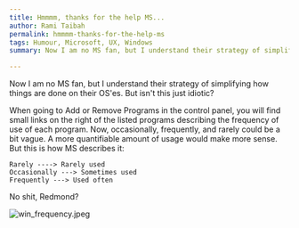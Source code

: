 ```yaml
---
title: Hmmmm, thanks for the help MS...
author: Rami Taibah
permalink: hmmmm-thanks-for-the-help-ms
tags: Humour, Microsoft, UX, Windows
summary: Now I am no MS fan, but I understand their strategy of simplifying how things are done on their OS'es. But isn't this just idiotic? When going to Add or Remove Programs in the control panel, you will find small links on the right of the listed programs describing the frequency of use of each program. Now, occasionally, frequently, and rarely could be a bit vague. A more quantifiable amount of usage would make more sense. 

---
```

Now I am no MS fan, but I understand their strategy of simplifying how things are done on their OS'es. But isn't this just idiotic?

When going to Add or Remove Programs in the control panel, you will find small links on the right of the listed programs describing the frequency of use of each program. Now, occasionally, frequently, and rarely could be a bit vague. A more quantifiable amount of usage would make more sense. But this is how MS describes it:

    Rarely ----> Rarely used
    Occasionally ---> Sometimes used
    Frequently ---> Used often

No shit, Redmond?

<span class="blog-image">![win_frequency.jpeg]({filename}/images/microsoft-windows-defining-frequency.jpeg)</span>
